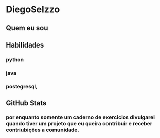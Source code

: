 # DiegoSelzzo

## Quem eu sou

## Habilidades
### python
### java
### postegresql,


## GitHub Stats
### por enquanto somente um caderno de exercicios divulgarei quando tiver um projeto que eu queira contribuir e receber contriubições a comunidade. 
